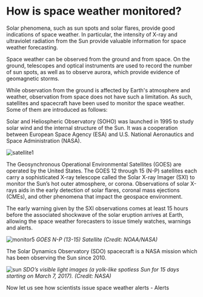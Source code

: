 # How is space weather monitored?

Solar phenomena, such as sun spots and solar flares, provide good indications of space weather. In particular, the intensity of X-ray and ultraviolet radiation from the Sun provide valuable information for space weather forecasting.

Space weather can be observed from the ground and from space. On the ground, telescopes and optical instruments are used to record the number of sun spots, as well as to observe aurora, which provide evidence of geomagnetic storms.

While observation from the ground is affected by Earth's atmosphere and weather, observation from space does not have such a limitation. As such, satellites and spacecraft have been used to monitor the space weather. Some of them are introduced as follows:

Solar and Heliospheric Observatory (SOHO) was launched in 1995 to study solar wind and the internal structure of the Sun. It was a cooperation between European Space Agency (ESA) and U.S. National Aeronautics and Space Administration (NASA).

![satellite1](./static/SOHOopen.jpg)

The Geosynchronous Operational Environmental Satellites (GOES) are operated by the United States. The GOES 12 through 15 (N-P) satellites each carry a sophisticated X-ray telescope called the Solar X-ray Imager (SXI) to monitor the Sun’s hot outer atmosphere, or corona. Observations of solar X-rays aids in the early detection of solar flares, coronal mass ejections (CMEs), and other phenomena that impact the geospace environment.

The early warning given by the SXI observations comes at least 15 hours before the associated shockwave of the solar eruption arrives at Earth, allowing the space weather forecasters to issue timely watches, warnings and alerts.

![monitor5](./static/monitor5.png)
*GOES N-P (13-15) Satellite (Credit: NOAA/NASA)*

The Solar Dynamics Observatory (SDO) spacecraft is a NASA mission which has been observing the Sun since 2010.

![sun](./static/monitor6.png)
*SDO’s visible light images (a yolk-like spotless Sun for 15 days starting on March 7, 2017). (Credit: NASA)*

Now let us see how scientists issue space weather alerts - Alerts
